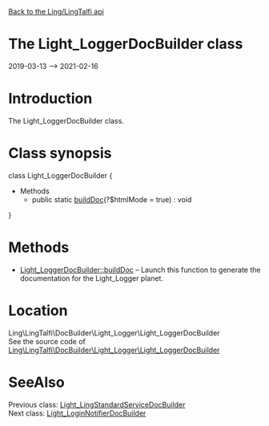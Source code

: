 [Back to the Ling/LingTalfi api](https://github.com/lingtalfi/LingTalfi/blob/master/doc/api/Ling/LingTalfi.md)



The Light_LoggerDocBuilder class
================
2019-03-13 --> 2021-02-16






Introduction
============

The Light_LoggerDocBuilder class.



Class synopsis
==============


class <span class="pl-k">Light_LoggerDocBuilder</span>  {

- Methods
    - public static [buildDoc](https://github.com/lingtalfi/LingTalfi/blob/master/doc/api/Ling/LingTalfi/DocBuilder/Light_Logger/Light_LoggerDocBuilder/buildDoc.md)(?$htmlMode = true) : void

}






Methods
==============

- [Light_LoggerDocBuilder::buildDoc](https://github.com/lingtalfi/LingTalfi/blob/master/doc/api/Ling/LingTalfi/DocBuilder/Light_Logger/Light_LoggerDocBuilder/buildDoc.md) &ndash; Launch this function to generate the documentation for the Light_Logger planet.





Location
=============
Ling\LingTalfi\DocBuilder\Light_Logger\Light_LoggerDocBuilder<br>
See the source code of [Ling\LingTalfi\DocBuilder\Light_Logger\Light_LoggerDocBuilder](https://github.com/lingtalfi/LingTalfi/blob/master/DocBuilder/Light_Logger/Light_LoggerDocBuilder.php)



SeeAlso
==============
Previous class: [Light_LingStandardServiceDocBuilder](https://github.com/lingtalfi/LingTalfi/blob/master/doc/api/Ling/LingTalfi/DocBuilder/Light_LingStandardService/Light_LingStandardServiceDocBuilder.md)<br>Next class: [Light_LoginNotifierDocBuilder](https://github.com/lingtalfi/LingTalfi/blob/master/doc/api/Ling/LingTalfi/DocBuilder/Light_LoginNotifier/Light_LoginNotifierDocBuilder.md)<br>
